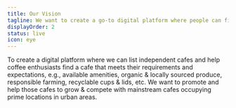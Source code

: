 ```yaml
---
title: Our Vision
tagline: We want to create a go-to digital platform where people can find independent cafes in their area.
displayOrder: 2
status: live
icon: eye
---
```


To create a digital platform where we can list independent cafes and help coffee enthusiasts find a cafe that meets their requirements and expectations, e.g., available amenities, organic & locally sourced produce, responsible farming, recyclable cups & lids, etc. We want to promote and help those cafes to grow & compete with mainstream cafes occupying prime locations in urban areas.